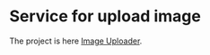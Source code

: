 # Service for upload image

The project is here [Image Uploader](https://stirring-torrone-63ca12.netlify.app/).
